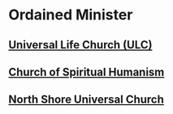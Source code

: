 # Ordained Minister

## [Universal Life Church (ULC)](./ULC-ordination-email20230504.pdf)

## [Church of Spiritual Humanism](./ChurchOfSpiritualHumanism-ordination.md)

## [North Shore Universal Church](./OrdainMinister-NSUC-ordination.md)

